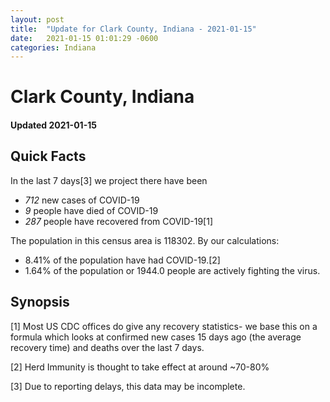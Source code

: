 ```yaml
---
layout: post
title:  "Update for Clark County, Indiana - 2021-01-15"
date:   2021-01-15 01:01:29 -0600
categories: Indiana
---
```


# Clark County, Indiana
#### Updated 2021-01-15

## Quick Facts

In the last 7 days[3] we project there have been
- *712* new cases of COVID-19
- *9* people have died of COVID-19
- *287* people have recovered from COVID-19[1]

The population in this census area is 118302. By our calculations:
- 8.41% of the population have had COVID-19.[2]
- 1.64% of the population or 1944.0 people are actively fighting the virus.

## Synopsis




[1] Most US CDC offices do give any recovery statistics- we base this on a formula which looks at confirmed new cases
15 days ago (the average recovery time) and deaths over the last 7 days.

[2] Herd Immunity is thought to take effect at around ~70-80%

[3] Due to reporting delays, this data may be incomplete.
 
    